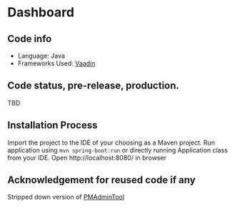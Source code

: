 # Dashboard

## Code info
- Language: Java
- Frameworks Used: [Vaadin](https://vaadin.com/)

## Code status, pre-release, production.
TBD

## Installation Process
Import the project to the IDE of your choosing as a Maven project.
Run application using ```mvn spring-boot:run``` or directly running Application class from your IDE.
Open http://localhost:8080/ in browser

## Acknowledgement for reused code if any
Stripped down version of [PMAdminTool](https://github.com/PM-Master/PMAdminTool)
